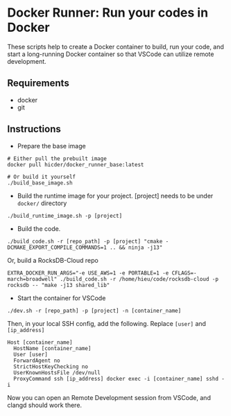 # Docker Runner: Run your codes in Docker
These scripts help to create a Docker container to build, run your code, and start a long-running Docker container so that VSCode can utilize remote development.
## Requirements
* docker
* git
## Instructions
* Prepare the base image
```
# Either pull the prebuilt image
docker pull hicder/docker_runner_base:latest

# Or build it yourself
./build_base_image.sh
```
* Build the runtime image for your project. [project] needs to be under `docker/` directory
```
./build_runtime_image.sh -p [project]
```
* Build the code.
```
./build_code.sh -r [repo_path] -p [project] "cmake -DCMAKE_EXPORT_COMPILE_COMMANDS=1 .. && ninja -j13"
```
Or, build a RocksDB-Cloud repo
```
EXTRA_DOCKER_RUN_ARGS="-e USE_AWS=1 -e PORTABLE=1 -e CFLAGS=-march=broadwell" ./build_code.sh -r /home/hieu/code/rocksdb-cloud -p rocksdb -- "make -j13 shared_lib"
```
* Start the container for VSCode
```
./dev.sh -r [repo_path] -p [project] -n [container_name]
```
Then, in your local SSH config, add the following. Replace `[user]` and `[ip_address]`
```
Host [container_name]
  HostName [container_name]
  User [user]
  ForwardAgent no
  StrictHostKeyChecking no
  UserKnownHostsFile /dev/null
  ProxyCommand ssh [ip_address] docker exec -i [container_name] sshd -i
```

Now you can open an Remote Development session from VSCode, and clangd should work there.
